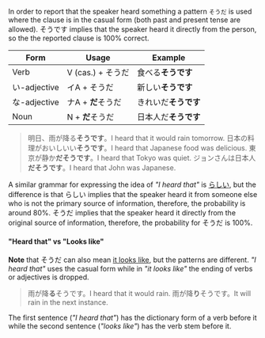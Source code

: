 In order to report that the speaker heard something a pattern `そうだ` is used where the clause is in the casual form (both past and present tense are allowed).
そうです implies that the speaker heard it directly from the person, so the the reported clause is 100% correct.

|Form|Usage|Example|
|-|-|-|
|Verb|V (cas.) + そうだ|食べる**そうです**|
|い-adjective|イA + そうだ|新しい**そうです**|
|な-adjective|ナA + **だ**そうだ|きれいだ**そうです**|
|Noun|N + **だ**そうだ|日本人だ**そうです**|

>明日、雨が降る**そうです**。I heard that it would rain tomorrow.
>日本の料理がおいしいい**そうです**。I heard that Japanese food was delicious.
>東京が静か**だそうです**。I heard that Tokyo was quiet.
>ジョンさんは日本人**だそうです**。I heard that John was Japanese.

A similar grammar for expressing the idea of *"I heard that"* is [らしい](277), but the difference is that らしい implies that the speaker heard it from someone else who is not the primary source of information, therefore, the probability is around 80%. そうだ implies that the speaker heard it directly from the original source of information, therefore, the probability for そうだ is 100%.

#### "Heard that" vs "Looks like"
**Note** that そうだ can also mean [it looks like](106), but the patterns are different. *"I heard that"* uses the casual form while in *"it looks like"* the ending of verbs or adjectives is dropped.
>雨が降**る**そうです。I heard that it would rain.
>雨が降**り**そうです。It will rain in the next instance.

The first sentence (*"I heard that"*) has the dictionary form of a verb before it while the second sentence (*"looks like"*) has the verb stem before it.